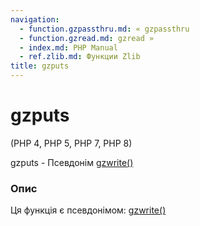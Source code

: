 ```yaml
---
navigation:
  - function.gzpassthru.md: « gzpassthru
  - function.gzread.md: gzread »
  - index.md: PHP Manual
  - ref.zlib.md: Функции Zlib
title: gzputs
---
```

# gzputs

(PHP 4, PHP 5, PHP 7, PHP 8)

gzputs - Псевдонім [gzwrite()](function.gzwrite.md)

### Опис

Ця функція є псевдонімом: [gzwrite()](function.gzwrite.md)
